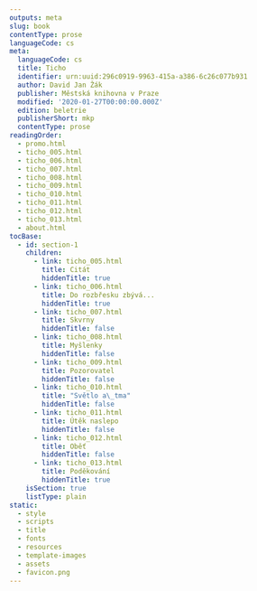 ```yaml
---
outputs: meta
slug: book
contentType: prose
languageCode: cs
meta:
  languageCode: cs
  title: Ticho
  identifier: urn:uuid:296c0919-9963-415a-a386-6c26c077b931
  author: David Jan Žák
  publisher: Městská knihovna v Praze
  modified: '2020-01-27T00:00:00.000Z'
  edition: beletrie
  publisherShort: mkp
  contentType: prose
readingOrder:
  - promo.html
  - ticho_005.html
  - ticho_006.html
  - ticho_007.html
  - ticho_008.html
  - ticho_009.html
  - ticho_010.html
  - ticho_011.html
  - ticho_012.html
  - ticho_013.html
  - about.html
tocBase:
  - id: section-1
    children:
      - link: ticho_005.html
        title: Citát
        hiddenTitle: true
      - link: ticho_006.html
        title: Do rozbřesku zbývá...
        hiddenTitle: true
      - link: ticho_007.html
        title: Skvrny
        hiddenTitle: false
      - link: ticho_008.html
        title: Myšlenky
        hiddenTitle: false
      - link: ticho_009.html
        title: Pozorovatel
        hiddenTitle: false
      - link: ticho_010.html
        title: "Světlo a\_tma"
        hiddenTitle: false
      - link: ticho_011.html
        title: Útěk naslepo
        hiddenTitle: false
      - link: ticho_012.html
        title: Oběť
        hiddenTitle: false
      - link: ticho_013.html
        title: Poděkování
        hiddenTitle: true
    isSection: true
    listType: plain
static:
  - style
  - scripts
  - title
  - fonts
  - resources
  - template-images
  - assets
  - favicon.png
---
```

